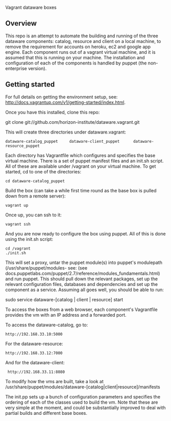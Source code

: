 Vagrant dataware boxes

Overview
--------

This repo is an attempt to automate the building and running of the three dataware components: catalog, resource and client on a local machine, to remove the requirement for accounts on heroku, ec2 and google app engine.  Each component runs out of a vagrant virtual machine, and it is assumed that this is running on your machine.  The installation and configuration of each of the components is handled by puppet (the non-enterprise version).

Getting started
---------------

For full details on getting the environment setup, see: http://docs.vagrantup.com/v1/getting-started/index.html.

Once you have this installed, clone this repo:

git clone git://github.com/horizon-institute/dataware.vagrant.git

This will create three directories under dataware.vagrant:

    dataware-catalog_puppet		dataware-client_puppet		dataware-resource_puppet
    
Each directory has Vagrantfile which configures and specifies the base virtual machine.   There is a set of puppet manifest files and an init.sh script.  All of these are available under /vagrant on your virtual machine.  To get started, cd to one of the directories:

    cd dataware-catalog_puppet
    
Build the box (can take a while first time round as the base box is pulled down from a remote server):

    vagrant up
    
Once up, you can ssh to it:

    vagrant ssh
    
And you are now ready to configure the box using puppet.  All of this is done using the init.sh script:  

    cd /vagrant
    ./init.sh
    
This will set a proxy, untar the puppet module(s) into puppet's modulepath (/usr/share/puppet/modules- see: (see docs.puppetlabs.com/puppet/2.7/reference/modules_fundamentals.html) and run puppet.  This should pull down the relevant packages, set up the relevant configuration files, databases and dependencies and set up the component as a service.   Assuming all goes well, you should be able to run:

   sudo service dataware-[catalog | client | resource] start  
   
To access the boxes from a web browser, each component's Vagrantfile provides the vm with an IP address and a forwarded port.  

To access the dataware-catalog, go to:

    http://192.168.33.10:5000

For the dataware-resource:

    http://192.168.33.12:7000
    
And for the dataware-client:

     http://192.168.33.11:8080
     
To modify how the vms are built, take a look at /usr/share/puppet/modules/dataware-[catalog|client|resource]/manifests

The init.pp sets up a bunch of configuration parameters and specifies the ordering of each of the classes used to build the vm.  Note that these are very simple at the moment, and could be substantially improved to deal with partial builds and different base boxes.  




    